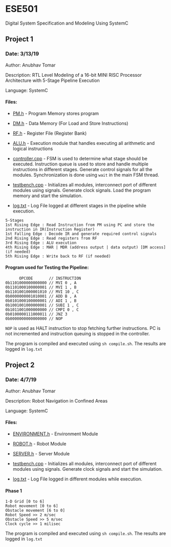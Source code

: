 # ESE501
Digital System Specification and Modeling Using SystemC

## Project 1
### Date: 3/13/19
Author: Anubhav Tomar

Description: RTL Level Modeling of a 16-bit MINI RISC Processor Architecture with 5-Stage Pipeline Execution

Language: SystemC

#### Files:
* [PM.h](https://github.com/anubhavtomar/ESE501/blob/master/Project1/PM.h) - Program Memory stores program

* [DM.h](https://github.com/anubhavtomar/ESE501/blob/master/Project1/DM.h) - Data Memory (For Load and Store Instructions)

* [RF.h](https://github.com/anubhavtomar/ESE501/blob/master/Project1/RF.h) - Register File (Register Bank)

* [ALU.h](https://github.com/anubhavtomar/ESE501/blob/master/Project1/ALU.h) - Execution module that handles executing all arithmetic and logical instructions

* [controller.cpp](https://github.com/anubhavtomar/ESE501/blob/master/Project1/controller.cpp) - FSM is used to determine what stage should be executed. Instruction queue is used to store and handle multiple instructions in different stages. Generate control signals for all the modules. Synchronization is done using ```wait``` in the main FSM thread.

* [testbench.cpp](https://github.com/anubhavtomar/ESE501/blob/master/Project1/testbench.cpp) - Initializes all modules, interconnect port of different modules using signals. Generate clock signals. Load the program memory and start the simulation.

* [log.txt](https://github.com/anubhavtomar/ESE501/blob/master/Project1/log.txt) - Log File logged at different stages in the pipeline while execution.


```
5-Stages 
1st Rising Edge : Read Instruction from PM using PC and store the instruction in IR(Instruction Register)
1st Falling Edge : Decode IR and generate required control signals
2nd Rising Edge : Read registers from RF
3rd Rising Edge : ALU execution
4th Rising Edge : MAR | MDR (address output | data output) [DM access] (if needed)
5th Rising Edge : Write back to RF (if needed)
```
#### Program used for Testing the Pipeline:
```
      OPCODE       // INSTRUCTION
0b1101000000000000 // MVI 0 , A
0b1101000100000001 // MVI 1 , B
0b1101001000001010 // MVI 10 , C
0b0000000001010001 // ADD B , A
0b0101000100000001 // ADI 1 , B
0b1001001000000001 // SUBI 1 , C
0b1011001000000000 // CMPI 0 , C
0b0100000111000011 // JNZ 3
0b0000000000000000 // NOP
```

```NOP``` is used as HALT instruction to stop fetching further instructions. PC is not incremented and instruction queuing is stopped in the controller.

The program is compiled and executed using ```sh compile.sh```.
The results are logged in ```log.txt```


## Project 2
### Date: 4/7/19
Author: Anubhav Tomar

Description: Robot Navigation in Confined Areas 

Language: SystemC

#### Files:
* [ENVIRONMENT.h](https://github.com/anubhavtomar/ESE501/blob/master/Project2/ENVIRONMENT.h) - Environment Module

* [ROBOT.h](https://github.com/anubhavtomar/ESE501/blob/master/Project2/ROBOT.hh) - Robot Module

* [SERVER.h](https://github.com/anubhavtomar/ESE501/blob/master/Project2/SERVER.h) - Server Module

* [testbench.cpp](https://github.com/anubhavtomar/ESE501/blob/master/Project2/testbench.cpp) - Initializes all modules, interconnect port of different modules using signals. Generate clock signals and start the simulation.

* [log.txt](https://github.com/anubhavtomar/ESE501/blob/master/Project2/log.txt) - Log File logged in different modules while execution.

#### Phase 1
```
1-D Grid [0 to 6]
Robot movement [0 to 6]
Obstacle movement [6 to 0]
Robot Speed >> 2 m/sec
Obstacle Speed >> 5 m/sec
Clock cycle >> 1 milisec
```

The program is compiled and executed using ```sh compile.sh```.
The results are logged in ```log.txt```
